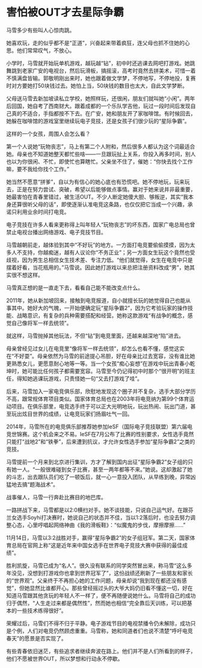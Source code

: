 # 害怕被OUT才去星际争霸

马雪多少有些叫人心惊肉跳。 

她喜欢玩，走的似乎都不是“正道”，兴奋起来带着疯狂，连父母也抓不住她的心思。他们常常叹气，不放心。 

小学时，马雪就开始玩单机游戏，越玩越“钻”，初中时还逃课去网吧打游戏。她跳舞跳到老家广安的电视台，然后玩滑板，搞摇滚，高考时竟然去拼美术，可惜一着不慎满盘皆输。郭敬明刚出来时，她也跟着做文学梦，不停地写，不停地投，复赛时对方要她打50块钱过去。她怕上当，50块钱的数目也太大，自此文学梦断。 

父母送马雪去新加坡读私立学校，她照样玩，还很闲，朋友们就叫她“小闲”。两年后回国，她自考了西南财大。跟着成都的一个乐队学吉他，玩过一段时间后发现自己真的不适合，手指都按不下去。在广安，她和朋友开了家咖啡馆。有时候回去，她躲在咖啡馆的游戏室里继续玩电子竞技，还是女孩子们很少玩的“星际争霸”。 

这样的一个女孩，周围人会怎么看？ 

第一个人说她“玩物丧志”，马上有第二个人附和，然后很多人都认为这个词最适合她。母亲也不知道她整天都忙些啥——一旦跟玩扯上关系，你投入再多时间，别人也以为你很闲、不忙，即使忙也算瞎忙。父亲坐不住了，催她：“你快去找个工作嘛，要不我给你找个工作。” 

她当然不愿意“拼爹”，自以为有信心的她心底也有恐慌吧。她不停地玩，玩来玩去，正是在努力尝试、突破，希望以后能够做点事情。赢对于她来说并非最重要，她最害怕在青春里错过，被生活OUT。不少人断定她傻大胆、够叛逆，其实“我本身还算很听父母的话”，即使逐渐认准电竞这条路，也仅仅把它当成一个兴趣，承诺只利用业余时间打电竞。 

电子竞技在许多人看来更称得上叫年轻人“玩物丧志”的坏东西，国家广电总局也曾禁止电视台播出网络游戏、电子竞技节目。 

马雪越朝前走，越体验到其中“不好玩”的地方。一方面打电竞要偷偷摸摸，因为太多人不支持，你越痴迷，越有人议论你“不务正业”；另一方面女生玩这个竟然也受歧视，因为男生总相信女生技术差、专注力低。“他们就觉得，女生在电竞中只是摆着好看，当花瓶用的。”马雪说。因此她打游戏以来总把注册资料改成“男”，她其实很不想这样。 

马雪真正想的是一直走下去，看看自己能不能改变点什么。 

2011年，她从新加坡回来，接触到电竞报道，自小就擅长玩的她觉得自己也能从事其中。她好大的气魄，一开始便确定玩“星际争霸2”，因为它考验玩家的操作技能、战略意识，有复杂的兵种需要搭配和经营。她称这款游戏“有战争的概念，感觉自己像将军一样去统领”。 

就这样，马雪抛掉其他玩法，不但“钻”到电竞里面，还越来越深地“陷”进去。 

母亲曾经见过女儿在电竞里“像将军一样去统领”，却怎么也看不懂，感觉这实在“不好耍”。母亲依然为马雪的前途提心吊胆，好在母亲比过去宽容，没有谁比她更熟悉女儿，更愿意耐心地等一等。当一个女孩“痴心妄想”在游戏中玩出青春小乾坤时，她可能比任何孩子都需要宽容。马雪至今仍记得初中时那个“很开明”的班主任，得知她逃课玩游戏，只责怪她一句“又去打游戏了哇”。 

后来，马雪加入一家电竞俱乐部，欣慰地发现这个圈子并不复杂，选手大部分学历不高，跟常规体育项目类似。国家体育总局也在2003年将电竞纳为第99个体育运动项目。在俱乐部里，电竞选手终于可以正大光明地玩，玩出热闹、玩出门道，甚至玩出炫目世界的成绩，让电竞玩家们扬眉吐气一回。 

2014年，马雪所在的电竞俱乐部推荐她参加IeSF（国际电子竞技联盟）第六届电竞世锦赛。这个机会来之不易。IeSF在7月公布了比赛的性别要求，女性选手竟然只能打“战地2”和“铁拳”，后来遭到抗议，才允许女性选手参加“星际争霸2”之类的竞技。 

马雪提前一个月来到北京进行集训，方才了解到国内出征“星际争霸2”女子组的只有她一人。“一般很难碰到女子比赛，甚至一两年都等不来。”她说。这却激起了她的斗志，出去跟队员们吃了一顿饭后，就一心一意投入团队，从早练到晚，异常凶猛地去搞“题海战术”。 

战事催人，马雪一行奔赴比赛目的地巴库。 

一路拼战下来，马雪都是以2∶0横扫对手。她不谈技能，只说自己运气好。在跟芬兰女选手Soyhi打决赛时，她说自己的状态并不佳，当以1∶2落后时，也没去努力调整心态，心里哼唱起网络神曲《我的滑板鞋》：“似魔鬼的步伐，摩擦摩擦……” 

11月14日，马雪以3∶2战胜对手，赢得“星际争霸2”的女子组冠军。第二天，国家体育总局在官网上称“这是近年来中国女选手在世界电子竞技大赛中获得的最佳成绩”。 

胜利凯旋，马雪已成为“名人”。很久没有联系的同学突然冒出来，称马雪“这么多年没见，没想到打游戏你也拿到世界冠军了”，这份战绩还刷新了一些朋友和家长的“世界观”。父亲终于不再担心她的工作问题，母亲却说“我到现在都还没有感觉”，但她显然比谁都开心。那些曾经摇过头的大爷大妈仍旧看不懂这一切，好在知道马雪跟其他贪玩的年轻人不一样了，便不再随便说她什么。马雪将自己的成功归于偶然，“人生走过来都是偶然性”，然而她也相信“完全靠后天训练，可以把基本的一些技术练得很好”。 

荣耀过后，马雪们不得不归于平静。电子游戏节目的电视禁播令仍未解除，成功只是个例，人们对电竞仍然顾虑重重。马雪称，她和同道者们也说不清楚“呼吁电竞春天”的愿景是否实现了。 

有些青春依旧迷茫，有些追求者继续奔波在路上。他们并不是人们所看到的样子，他们不愿被世界OUT，所以梦想和行动永不停歇。